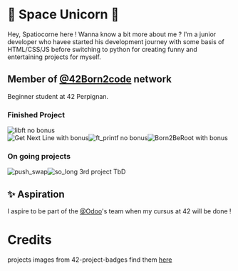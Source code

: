 # 🚀 Space Unicorn 🦄
Hey, Spatiocorne here !
Wanna know a bit more about me ?
I'm a junior developer who havee started his development journey with some basis of HTML/CSS/JS before switching to python for creating funny and entertaining projects for myself.



## Member of [@42Born2code](https://github.com/42School) network
Beginner student at 42 Perpignan.
### Finished Project

<img alt="libft no bonus" src="https://github.com/ayogun/42-project-badges/blob/main/badges/libfte.png"></br><img alt="Get Next Line with bonus" src="https://github.com/ayogun/42-project-badges/blob/main/badges/get_next_linem.png"><img alt="ft_printf no bonus" src="https://github.com/ayogun/42-project-badges/blob/main/badges/ft_printfe.png"><img alt="Born2BeRoot with bonus" src="https://github.com/ayogun/42-project-badges/blob/main/badges/born2berootm.png">

### On going projects

<img alt="push_swap" src="https://github.com/ayogun/42-project-badges/blob/main/badges/push_swape.png"><img alt="so_long" src="https://github.com/ayogun/42-project-badges/blob/main/badges/so_longe.png">
3rd project TbD

## ✨ Aspiration
I aspire to be part of the [@Odoo](https://github.com/odoo/odoo)'s team when my cursus at 42 will be done !

# Credits
projects images from 42-project-badges find them [here](https://github.com/ayogun/42-project-badges)


<!--
**LeSpatiocorne/LeSpatiocorne** is a ✨ _special_ ✨ repository because its `README.md` (this file) appears on your GitHub profile.

Here are some ideas to get you started:

- 🔭 I’m currently working on ...
- 🌱 I’m currently learning ...
- 👯 I’m looking to collaborate on ...
- 🤔 I’m looking for help with ...
- 💬 Ask me about ...
- 📫 How to reach me: ...
- 😄 Pronouns: ...
- ⚡ Fun fact: ...
-->
